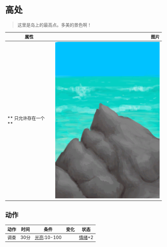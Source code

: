 # 高处  
> 这里是岛上的最高点。多美的景色啊！  
  
  属性  |   图片   
 ----  |  ----:   
 ** 只允许存在一个 **  |  ![](Sprite/PointyRock.png)   
  
## 动作  
动作  |  时间  |  条件  |  变化  |  状态  
----  |  ----  |  ----  |  ----  |  ----  
调查<br>  |  30分  |  [光亮](Light.md):10-100  |    |  [情绪](Morale.md)+2  
